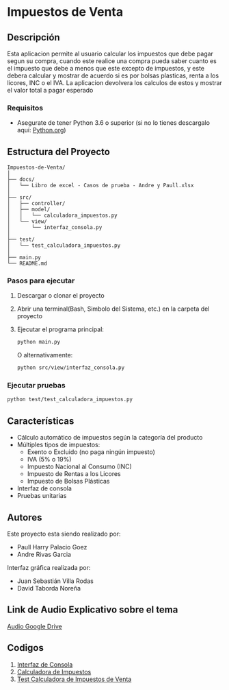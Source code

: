 # Impuestos de Venta

## Descripción
Esta aplicacion permite al usuario calcular los impuestos que debe pagar segun su compra, cuando este realice una compra pueda saber cuanto es el impuesto que debe a menos que este excepto de impuestos, y este debera calcular y mostrar de acuerdo si es por bolsas plasticas, renta a los licores, INC o el IVA.
La aplicacion devolvera los calculos de estos y mostrar el valor total a pagar esperado

### Requisitos
- Asegurate de tener Python 3.6 o superior (si no lo tienes descargalo aquí: [Python.org](https://www.python.org/downloads/))


## Estructura del Proyecto

```
Impuestos-de-Venta/
│
├── docs/                                      
│   └── Libro de excel - Casos de prueba - Andre y Paull.xlsx
│
├── src/                                       
│   ├── controller/                            
│   ├── model/                                 
│   │   └── calculadora_impuestos.py           
│   └── view/                                  
│       └── interfaz_consola.py                
│
├── test/                                      
│   └── test_calculadora_impuestos.py          
│
├── main.py                                    
└── README.md                                  
```


### Pasos para ejecutar
1. Descargar o clonar el proyecto
2. Abrir una terminal(Bash, Simbolo del Sistema, etc.) en la carpeta del proyecto
3. Ejecutar el programa principal:
   ```bash
   python main.py
   ```
   
   O alternativamente:
   ```bash
   python src/view/interfaz_consola.py
   ```

### Ejecutar pruebas
```bash
python test/test_calculadora_impuestos.py
```

## Características

- Cálculo automático de impuestos según la categoría del producto
- Múltiples tipos de impuestos:
  - Exento o Excluido (no paga ningún impuesto)
  - IVA (5% o 19%)
  - Impuesto Nacional al Consumo (INC)
  - Impuesto de Rentas a los Licores
  - Impuesto de Bolsas Plásticas
- Interfaz de consola 
- Pruebas unitarias 


## Autores
Este proyecto esta siendo realizado por: 
- Paull Harry Palacio Goez 
- Andre Rivas Garcia

Interfaz gráfica realizada por:
- Juan Sebastián Villa Rodas
- David Taborda Noreña


## Link de Audio Explicativo sobre el tema

[Audio Google Drive](https://drive.google.com/drive/folders/1fSU6wTmUQqWg4ZMv37Z1zxNohdVUYFGI?usp=drive_link)

## Codigos

1. [Interfaz de Consola](src/view/interfaz_consola.py)
2. [Calculadora de Impuestos](src/model/calculadora_impuestos.py)
3. [Test Calculadora de Impuestos de Venta](test/test_calculadora_impuestos.py)
